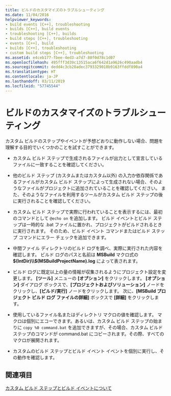 ```yaml
---
title: ビルドのカスタマイズのトラブルシューティング
ms.date: 11/04/2016
helpviewer_keywords:
- build events [C++], troubleshooting
- builds [C++], build events
- troubleshooting [C++], builds
- build steps [C++], troubleshooting
- events [C++], build
- builds [C++], troubleshooting
- custom build steps [C++], troubleshooting
ms.assetid: e4ceb177-fbee-4ed3-a7d7-80f0d78c1d07
ms.openlocfilehash: 495fff3d39c13515aca6f642d1a9626c490aadb4
ms.sourcegitcommit: dedd4c3cb28adec3793329018b9163ffddf890a4
ms.translationtype: HT
ms.contentlocale: ja-JP
ms.lasthandoff: 03/11/2019
ms.locfileid: "57745544"
---
```

# <a name="troubleshooting-build-customizations"></a>ビルドのカスタマイズのトラブルシューティング

カスタム ビルドのステップやイベントが予想どおりに動作しない場合、問題を理解する目的でいくつかのことを試すことができます。

- カスタム ビルド ステップで生成されるファイルが出力として宣言しているファイルに一致することを確認してください。

- 他のビルド ステップ (カスタムまたはカスタム以外) の入力か依存関係であるファイルがカスタム ビルド ステップによって生成されない場合、そのようなファイルがプロジェクトに追加されていることを確認してください。 また、そのようなファイルを利用するツールがカスタム ビルド ステップの後に実行されることを確認してください。

- カスタム ビルド ステップで実際に行われていることを表示するには、最初のコマンドとして `@echo on` を追加します。 ビルド イベントとビルド ステップは一時的な .bat ファイルに置かれ、プロジェクトがビルドされるときに実行されます。 そのため、ビルド イベント コマンドまたはビルド ステップ コマンドにエラー チェックを追加できます。

- 中間ファイル ディレクトリのビルド ログを調べ、実際に実行された内容を確認します。 ビルド ログのパスと名前は **MSBuild** マクロ式の **$(IntDir)\\$(MSBuildProjectName).log** によって表されます。

- ビルド ログに既定以上の量の情報が収集されるようにプロジェクト設定を変更します。 **[ツール]** メニューの **[オプション]** をクリックします。 **[オプション]** ダイアログ ボックスで、**[プロジェクトおよびソリューション]** ノードをクリックし、**[ビルド/実行]** ノードをクリックします。 次に、**[MSBuild プロジェクト ビルド ログ ファイルの詳細]** ボックスで **[詳細]** をクリックします。

- 使用しているファイル名またはディレクトリ マクロの値を確認します。 マクロは個別にエコーできます。あるいは、カスタム ビルド ステップの始まりに `copy %0 command.bat` を追加できますが、その場合、カスタム ビルド ステップのコマンドが command.bat にコピーされます。その際、すべてのマクロが展開されます。

- カスタムのビルド ステップとビルド イベント イベントを個別に実行し、その動作を確認します。

## <a name="see-also"></a>関連項目

[カスタム ビルド ステップとビルド イベントについて](../ide/understanding-custom-build-steps-and-build-events.md)
